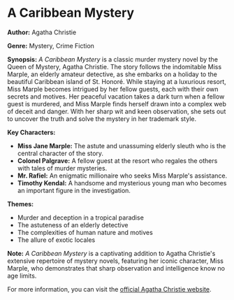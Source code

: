 # **A Caribbean Mystery**

**Author:** Agatha Christie

**Genre:** Mystery, Crime Fiction

**Synopsis:**
*A Caribbean Mystery* is a classic murder mystery novel by the Queen of Mystery, Agatha Christie. The story follows the indomitable Miss Marple, an elderly amateur detective, as she embarks on a holiday to the beautiful Caribbean island of St. Honoré. While staying at a luxurious resort, Miss Marple becomes intrigued by her fellow guests, each with their own secrets and motives. Her peaceful vacation takes a dark turn when a fellow guest is murdered, and Miss Marple finds herself drawn into a complex web of deceit and danger. With her sharp wit and keen observation, she sets out to uncover the truth and solve the mystery in her trademark style.

**Key Characters:**
- **Miss Jane Marple:** The astute and unassuming elderly sleuth who is the central character of the story.
- **Colonel Palgrave:** A fellow guest at the resort who regales the others with tales of murder mysteries.
- **Mr. Rafiel:** An enigmatic millionaire who seeks Miss Marple's assistance.
- **Timothy Kendal:** A handsome and mysterious young man who becomes an important figure in the investigation.

**Themes:**
- Murder and deception in a tropical paradise
- The astuteness of an elderly detective
- The complexities of human nature and motives
- The allure of exotic locales

**Note:** *A Caribbean Mystery* is a captivating addition to Agatha Christie's extensive repertoire of mystery novels, featuring her iconic character, Miss Marple, who demonstrates that sharp observation and intelligence know no age limits.

For more information, you can visit the [official Agatha Christie website](https://www.agathachristie.com/).
